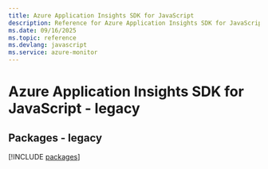 ```yaml
---
title: Azure Application Insights SDK for JavaScript
description: Reference for Azure Application Insights SDK for JavaScript
ms.date: 09/16/2025
ms.topic: reference
ms.devlang: javascript
ms.service: azure-monitor
---
```

# Azure Application Insights SDK for JavaScript - legacy
## Packages - legacy
[!INCLUDE [packages](application-insights-index.md)]